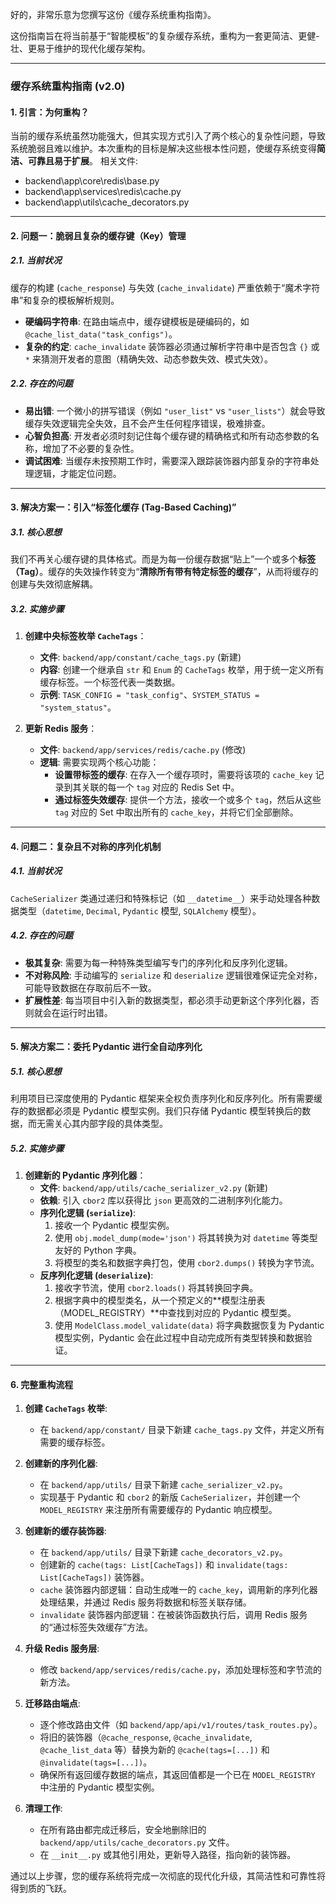 好的，非常乐意为您撰写这份《缓存系统重构指南》。

这份指南旨在将当前基于“智能模板”的复杂缓存系统，重构为一套更简洁、更健-壮、更易于维护的现代化缓存架构。

---

### **缓存系统重构指南 (v2.0)**

#### **1. 引言：为何重构？**

当前的缓存系统虽然功能强大，但其实现方式引入了两个核心的复杂性问题，导致系统脆弱且难以维护。本次重构的目标是解决这些根本性问题，使缓存系统变得**简洁、可靠且易于扩展**。
相关文件:
- backend\app\core\redis\base.py
- backend\app\services\redis\cache.py
- backend\app\utils\cache_decorators.py
---

#### **2. 问题一：脆弱且复杂的缓存键（Key）管理**

##### **2.1. 当前状况**

缓存的构建 (`cache_response`) 与失效 (`cache_invalidate`) 严重依赖于“魔术字符串”和复杂的模板解析规则。

* **硬编码字符串**: 在路由端点中，缓存键模板是硬编码的，如 `@cache_list_data("task_configs")`。
* **复杂的约定**: `cache_invalidate` 装饰器必须通过解析字符串中是否包含 `{}` 或 `*` 来猜测开发者的意图（精确失效、动态参数失效、模式失效）。

##### **2.2. 存在的问题**

* **易出错**: 一个微小的拼写错误（例如 `"user_list"` vs `"user_lists"`）就会导致缓存失效逻辑完全失效，且不会产生任何程序错误，极难排查。
* **心智负担高**: 开发者必须时刻记住每个缓存键的精确格式和所有动态参数的名称，增加了不必要的复杂性。
* **调试困难**: 当缓存未按预期工作时，需要深入跟踪装饰器内部复杂的字符串处理逻辑，才能定位问题。

---

#### **3. 解决方案一：引入“标签化缓存 (Tag-Based Caching)”**

##### **3.1. 核心思想**

我们不再关心缓存键的具体格式。而是为每一份缓存数据“贴上”一个或多个**标签（Tag）**。缓存的失效操作转变为“**清除所有带有特定标签的缓存**”，从而将缓存的创建与失效彻底解耦。

##### **3.2. 实施步骤**

1.  **创建中央标签枚举 `CacheTags`**：
    * **文件**: `backend/app/constant/cache_tags.py` (新建)
    * **内容**: 创建一个继承自 `str` 和 `Enum` 的 `CacheTags` 枚举，用于统一定义所有缓存标签。一个标签代表一类数据。
    * **示例**: `TASK_CONFIG = "task_config"`、`SYSTEM_STATUS = "system_status"`。

2.  **更新 Redis 服务**：
    * **文件**: `backend/app/services/redis/cache.py` (修改)
    * **逻辑**: 需要实现两个核心功能：
        * **设置带标签的缓存**: 在存入一个缓存项时，需要将该项的 `cache_key` 记录到其关联的每一个 `tag` 对应的 Redis Set 中。
        * **通过标签失效缓存**: 提供一个方法，接收一个或多个 `tag`，然后从这些 `tag` 对应的 Set 中取出所有的 `cache_key`，并将它们全部删除。

---

#### **4. 问题二：复杂且不对称的序列化机制**

##### **4.1. 当前状况**

`CacheSerializer` 类通过递归和特殊标记（如 `__datetime__`）来手动处理各种数据类型（`datetime`, `Decimal`, `Pydantic` 模型, `SQLAlchemy` 模型）。

##### **4.2. 存在的问题**

* **极其复杂**: 需要为每一种特殊类型编写专门的序列化和反序列化逻辑。
* **不对称风险**: 手动编写的 `serialize` 和 `deserialize` 逻辑很难保证完全对称，可能导致数据在存取前后不一致。
* **扩展性差**: 每当项目中引入新的数据类型，都必须手动更新这个序列化器，否则就会在运行时出错。

---

#### **5. 解决方案二：委托 Pydantic 进行全自动序列化**

##### **5.1. 核心思想**

利用项目已深度使用的 Pydantic 框架来全权负责序列化和反序列化。所有需要缓存的数据都必须是 Pydantic 模型实例。我们只存储 Pydantic 模型转换后的数据，而无需关心其内部字段的具体类型。

##### **5.2. 实施步骤**

1.  **创建新的 Pydantic 序列化器**：
    * **文件**: `backend/app/utils/cache_serializer_v2.py` (新建)
    * **依赖**: 引入 `cbor2` 库以获得比 `json` 更高效的二进制序列化能力。
    * **序列化逻辑 (`serialize`)**:
        1.  接收一个 Pydantic 模型实例。
        2.  使用 `obj.model_dump(mode='json')` 将其转换为对 `datetime` 等类型友好的 Python 字典。
        3.  将模型的类名和数据字典打包，使用 `cbor2.dumps()` 转换为字节流。
    * **反序列化逻辑 (`deserialize`)**:
        1.  接收字节流，使用 `cbor2.loads()` 将其转换回字典。
        2.  根据字典中的模型类名，从一个预定义的**模型注册表（MODEL_REGISTRY）**中查找到对应的 Pydantic 模型类。
        3.  使用 `ModelClass.model_validate(data)` 将字典数据恢复为 Pydantic 模型实例，Pydantic 会在此过程中自动完成所有类型转换和数据验证。

---

#### **6. 完整重构流程**

1.  **创建 `CacheTags` 枚举**:
    * 在 `backend/app/constant/` 目录下新建 `cache_tags.py` 文件，并定义所有需要的缓存标签。

2.  **创建新的序列化器**:
    * 在 `backend/app/utils/` 目录下新建 `cache_serializer_v2.py`。
    * 实现基于 Pydantic 和 `cbor2` 的新版 `CacheSerializer`，并创建一个 `MODEL_REGISTRY` 来注册所有需要缓存的 Pydantic 响应模型。

3.  **创建新的缓存装饰器**:
    * 在 `backend/app/utils/` 目录下新建 `cache_decorators_v2.py`。
    * 创建新的 `cache(tags: List[CacheTags])` 和 `invalidate(tags: List[CacheTags])` 装饰器。
    * `cache` 装饰器内部逻辑：自动生成唯一的 `cache_key`，调用新的序列化器处理结果，并通过 Redis 服务将数据和标签关联存储。
    * `invalidate` 装饰器内部逻辑：在被装饰函数执行后，调用 Redis 服务的“通过标签失效缓存”方法。

4.  **升级 Redis 服务层**:
    * 修改 `backend/app/services/redis/cache.py`，添加处理标签和字节流的新方法。

5.  **迁移路由端点**:
    * 逐个修改路由文件（如 `backend/app/api/v1/routes/task_routes.py`）。
    * 将旧的装饰器（`@cache_response`, `@cache_invalidate`, `@cache_list_data` 等）替换为新的 `@cache(tags=[...])` 和 `@invalidate(tags=[...])`。
    * 确保所有返回缓存数据的端点，其返回值都是一个已在 `MODEL_REGISTRY` 中注册的 Pydantic 模型实例。

6.  **清理工作**:
    * 在所有路由都完成迁移后，安全地删除旧的 `backend/app/utils/cache_decorators.py` 文件。
    * 在 `__init__.py` 或其他引用处，更新导入路径，指向新的装饰器。

通过以上步骤，您的缓存系统将完成一次彻底的现代化升级，其简洁性和可靠性将得到质的飞跃。